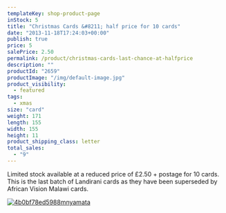 ```yaml
---
templateKey: shop-product-page
inStock: 5
title: "Christmas Cards &#8211; half price for 10 cards"
date: "2013-11-18T17:24:03+00:00"
publish: true
price: 5
salePrice: 2.50
permalink: /product/christmas-cards-last-chance-at-halfprice
description: ""
productId: "2659"
productImage: "/img/default-image.jpg"
product_visibility:
  - featured
tags:
  - xmas
size: "card"
weight: 171
length: 155
width: 155
height: 11
product_shipping_class: letter
total_sales:
  - "9"
---
```


Limited stock available at a reduced price of £2.50 + postage for 10 cards. This is the last batch of Landirani cards as they have been superseded by African Vision Malawi cards.

[![4b0bf78ed5988mnyamata](../../uploads/2013/03/4b0bf78ed5988mnyamata-230x300.jpg)](https://www.africanvision.org.uk/africa-vision-news/wp-content/uploads/2013/03/4b0bf78ed5988mnyamata.jpg)
